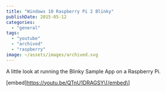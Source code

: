 ```yaml
---
title: "Windows 10 Raspberry Pi 2 Blinky"
publishDate: 2015-05-12
categories: 
  - "general"
tags: 
  - "youtube"
  - "archived"
  - "raspberry"
image: ~/assets/images/archived.svg
---
```


A little look at running the Blinky Sample App on a Raspberry Pi.

\[embed\]https://youtu.be/QTnU1DRAGSY\[/embed\]
